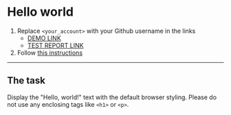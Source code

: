 # Hello world
1. Replace `<your_account>` with your Github username in the links
    - [DEMO LINK](https://igorskiy.github.io/layout_hello-world/) <br>
    - [TEST REPORT LINK](https://igorskiy.github.io/layout_hello-world/report/html_report/)
2. Follow [this instructions](https://mate-academy.github.io/layout_task-guideline/)
___

## The task
Display the "Hello, world!" text with the default browser styling. Please do not
use any enclosing tags like `<h1>` or `<p>`.
